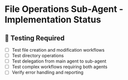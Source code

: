 # File Operations Sub-Agent - Implementation Status

## 🧪 Testing Required
- [ ] Test file creation and modification workflows
- [ ] Test directory operations
- [ ] Test delegation from main agent to sub-agent
- [ ] Test complex workflows requiring both agents
- [ ] Verify error handling and reporting